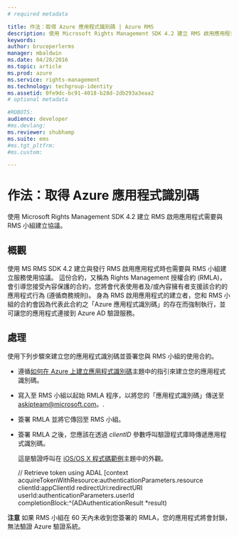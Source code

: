 ```yaml
---
# required metadata

title: 作法：取得 Azure 應用程式識別碼 | Azure RMS
description: 使用 Microsoft Rights Management SDK 4.2 建立 RMS 啟用應用程式需要與 RMS 小組建立協議。
keywords:
author: bruceperlerms
manager: mbaldwin
ms.date: 04/28/2016
ms.topic: article
ms.prod: azure
ms.service: rights-management
ms.technology: techgroup-identity
ms.assetid: 0fe9dc-bc91-4018-b28d-2db293a3eaa2
# optional metadata

#ROBOTS:
audience: developer
#ms.devlang:
ms.reviewer: shubhamp
ms.suite: ems
#ms.tgt_pltfrm:
#ms.custom:

---
```


# 作法：取得 Azure 應用程式識別碼

使用 Microsoft Rights Management SDK 4.2 建立 RMS 啟用應用程式需要與 RMS 小組建立協議。

## 概觀

使用 MS RMS SDK 4.2 建立與發行 RMS 啟用應用程式時也需要與 RMS 小組建立服務使用協議。 這份合約，又稱為 Rights Management 授權合約 (RMLA)，會引導您接受內容保護的合約，您將會代表使用者及/或內容擁有者支援該合約的應用程式行為 (遵循商務規則)。 身為 RMS 啟用應用程式的建立者，您和 RMS 小組的合約會因為代表此合約之「Azure 應用程式識別碼」的存在而強制執行，並可讓您的應用程式連接到 Azure AD 驗證服務。

## 處理

使用下列步驟來建立您的應用程式識別碼並簽署您與 RMS 小組的使用合約。

-   遵循[如何在 Azure 上建立應用程式識別碼](https://msdn.microsoft.com/en-us/library/azure/dn132599.aspx)主題中的指引來建立您的應用程式識別碼。
-   寫入至 RMS 小組以起始 RMLA 程序，以將您的「應用程式識別碼」傳送至 <askipteam@microsoft.com>。.
-   簽署 RMLA 並將它傳回至 RMS 小組。
-   簽署 RMLA 之後，您應該在透過 *clientID* 參數呼叫驗證程式庫時傳遞應用程式識別碼。

    這是驗證呼叫在 [iOS/OS X 程式碼範例](ios-os-x-code-examples.md)主題中的外觀。


    // Retrieve token using ADAL
        [context acquireTokenWithResource:authenticationParameters.resource
                                 clientId:appClientId
                              redirectUri:redirectURI
                                   userId:authenticationParameters.userId
                          completionBlock:^(ADAuthenticationResult *result)



**注意**  如果 RMS 小組在 60 天內未收到您簽署的 RMLA，您的應用程式將會封鎖，無法驗證 Azure 驗證系統。

 

 

 


<!--HONumber=Apr16_HO4-->


